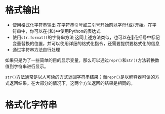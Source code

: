 # 格式输出
* 使用格式化字符串输出
在字符串引号或三引号开始前以字母```f```或```F```开始。在字符串中，你可以在```{```和```}```中使用Python的表达式
* 使用```str.format()```的字符串方法
这同上述方法类似，也可以在花括号中标记变量替换的位置，并可以使用详细的格式化指令，还需要提供要格式化的信息
* 通过字符串方法自行处理

如果只是为了一些简单的目的显示变量，那么可以通过```repr()```和```str()```方法转换数值到字符串进行显示。

```str()```方法通常是以人可读的方式返回字符串结果；而```repr()```是以解释器可读的方式返回结果。在大部分的情况下，这两个方法返回的结果是相同的。

# 格式化字符串
